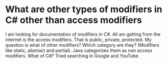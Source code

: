 
# What are other types of modifiers in C# other than access modifiers

I am looking for documentation of modifiers in C#. All am getting from the internet is the access modifiers. That is public, private, protected.
My question is what of other modifiers? Which category are they? (Modifiers like static, abstract and partial).
Java categorizes them as non access modifiers. What of C#?
Tried searching in Google and YouTube.

        